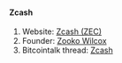 #### Zcash
 1. Website: [Zcash (ZEC)](https://z.cash/)
 2. Founder: [Zooko Wilcox](/people/zookowilcox.md) 
 3. Bitcointalk thread: [Zcash](https://bitcointalk.org/index.php?topic=1342065.0)

